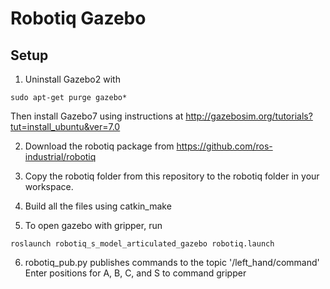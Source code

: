# Robotiq Gazebo

## Setup
1. Uninstall Gazebo2 with
```
sudo apt-get purge gazebo*
```
Then install Gazebo7 using instructions at http://gazebosim.org/tutorials?tut=install_ubuntu&ver=7.0

2. Download the robotiq package from https://github.com/ros-industrial/robotiq

3. Copy the robotiq folder from this repository to the robotiq folder in your workspace.

4. Build all the files using catkin_make

5. To open gazebo with gripper, run

```
roslaunch robotiq_s_model_articulated_gazebo robotiq.launch
```

6. robotiq_pub.py publishes commands to the topic '/left_hand/command'  
Enter positions for A, B, C, and S to command gripper